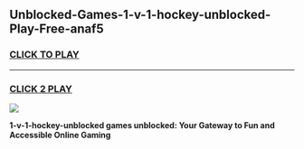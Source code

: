 
## Unblocked-Games-1-v-1-hockey-unblocked-Play-Free-anaf5
<h3>
<a href="https://premium76.site?title=1-v-1-hockey-unblocked&ref=23A">CLICK TO PLAY</a></h3>
<hr>

<h3>
<a href="https://premium76.site?title=1-v-1-hockey-unblocked&ref=23A">CLICK 2 PLAY</a>
  
</h3>

<a href="https://premium76.site?title=1-v-1-hockey-unblocked&ref=23A"><img src="https://clearcache.store/games.png"></a>


**1-v-1-hockey-unblocked games unblocked: Your Gateway to Fun and Accessible Online Gaming**
